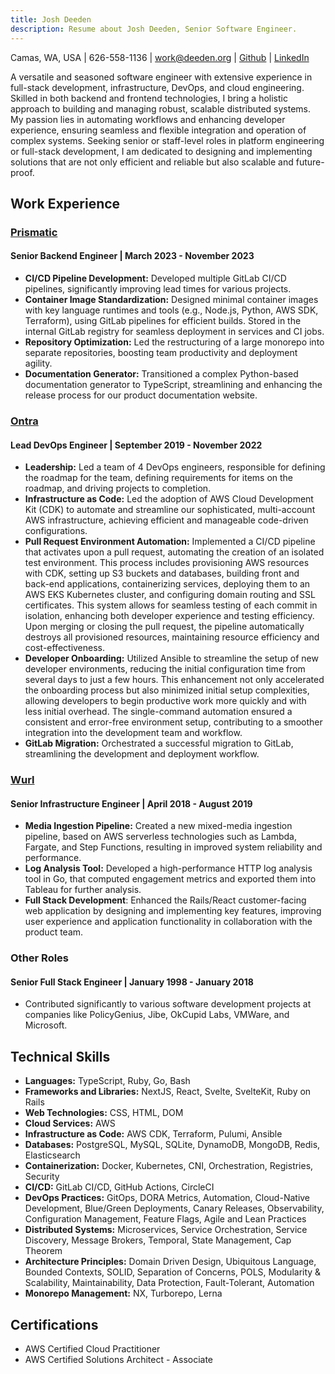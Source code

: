 ```yaml
---
title: Josh Deeden 
description: Resume about Josh Deeden, Senior Software Engineer.
---
```

Camas, WA, USA | 626-558-1136 | work@deeden.org | [Github](http://github.com/gangster) | [LinkedIn](http://linkedin.com/in/jdeeden)

A versatile and seasoned software engineer with extensive experience in full-stack development, infrastructure, DevOps, and cloud engineering. Skilled in both backend and frontend technologies, I bring a holistic approach to building and managing robust, scalable distributed systems. My passion lies in automating workflows and enhancing developer experience, ensuring seamless and flexible integration and operation of complex systems. Seeking senior or staff-level roles in platform engineering or full-stack development, I am dedicated to designing and implementing solutions that are not only efficient and reliable but also scalable and future-proof.

## Work Experience

### [Prismatic](https://www.prismatic.io/)
#### Senior Backend Engineer | March 2023 - November 2023
- **CI/CD Pipeline Development:** Developed multiple GitLab CI/CD pipelines, significantly improving lead times for various projects.
- **Container Image Standardization:** Designed minimal container images with key language runtimes and tools (e.g., Node.js, Python, AWS SDK, Terraform), using GitLab pipelines for efficient builds. Stored in the internal GitLab registry for seamless deployment in services and CI jobs.
- **Repository Optimization:** Led the restructuring of a large monorepo into separate repositories, boosting team productivity and deployment agility.
- **Documentation Generator:** Transitioned a complex Python-based documentation generator to TypeScript, streamlining and enhancing the release process for our product documentation website.

### [Ontra](https://ontra.ai/)
#### Lead DevOps Engineer | September 2019 - November 2022
- **Leadership:** Led a team of 4 DevOps engineers, responsible for defining the roadmap for the team, defining requirements for items on the roadmap, and driving projects to completion.
- **Infrastructure as Code:** Led the adoption of AWS Cloud Development Kit (CDK) to automate and streamline our sophisticated, multi-account AWS infrastructure, achieving efficient and manageable code-driven configurations.
- **Pull Request Environment Automation:** Implemented a CI/CD pipeline that activates upon a pull request, automating the creation of an isolated test environment. This process includes provisioning AWS resources with CDK, setting up S3 buckets and databases, building front and back-end applications, containerizing services, deploying them to an AWS EKS Kubernetes cluster, and configuring domain routing and SSL certificates. This system allows for seamless testing of each commit in isolation, enhancing both developer experience and testing efficiency. Upon merging or closing the pull request, the pipeline automatically destroys all provisioned resources, maintaining resource efficiency and cost-effectiveness.
- **Developer Onboarding:** Utilized Ansible to streamline the setup of new developer environments, reducing the initial configuration time from several days to just a few hours. This enhancement not only accelerated the onboarding process but also minimized initial setup complexities, allowing developers to begin productive work more quickly and with less initial overhead. The single-command automation ensured a consistent and error-free environment setup, contributing to a smoother integration into the development team and workflow.
- **GitLab Migration:** Orchestrated a successful migration to GitLab, streamlining the development and deployment workflow.

### [Wurl](https://wurl.com/)
#### Senior Infrastructure Engineer | April 2018 - August 2019
- **Media Ingestion Pipeline:** Created a new mixed-media ingestion pipeline, based on AWS serverless technologies such as Lambda, Fargate, and Step Functions, resulting in improved system reliability and performance.
- **Log Analysis Tool:** Developed a high-performance HTTP log analysis tool in Go, that computed engagement metrics and exported them into Tableau for further analysis.
- **Full Stack Development**: Enhanced the Rails/React customer-facing web application by designing and implementing key features, improving user experience and application functionality in collaboration with the product team.

### Other Roles
#### Senior Full Stack Engineer | January 1998 - January 2018
- Contributed significantly to various software development projects at companies like PolicyGenius, Jibe, OkCupid Labs, VMWare, and Microsoft.

## Technical Skills
- **Languages:** TypeScript, Ruby, Go, Bash
- **Frameworks and Libraries:** NextJS, React, Svelte, SvelteKit, Ruby on Rails
- **Web Technologies:** CSS, HTML, DOM
- **Cloud Services:** AWS
- **Infrastructure as Code:** AWS CDK, Terraform, Pulumi, Ansible
- **Databases:** PostgreSQL, MySQL, SQLite, DynamoDB, MongoDB, Redis, Elasticsearch
- **Containerization:** Docker, Kubernetes, CNI, Orchestration, Registries, Security
- **CI/CD:** GitLab CI/CD, GitHub Actions, CircleCI
- **DevOps Practices:** GitOps, DORA Metrics, Automation, Cloud-Native Development, Blue/Green Deployments, Canary Releases, Observability, Configuration Management, Feature Flags, Agile and Lean Practices
- **Distributed Systems:** Microservices, Service Orchestration, Service Discovery, Message Brokers, Temporal, State Management, Cap Theorem
- **Architecture Principles:** Domain Driven Design, Ubiquitous Language, Bounded Contexts, SOLID, Separation of Concerns, POLS, Modularity & Scalability, Maintainability, Data Protection, Fault-Tolerant, Automation
- **Monorepo Management:** NX, Turborepo, Lerna

## Certifications
- AWS Certified Cloud Practitioner
- AWS Certified Solutions Architect - Associate
